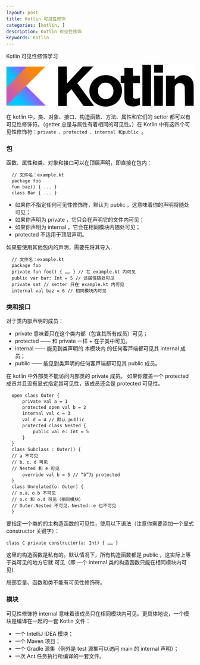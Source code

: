 ```yaml
---
layout: post
title: Kotlin 可见性修饰
categories: [kotlin, ]
description: Kotlin 可见性修饰
keywords: Kotlin
---
```


Kotlin 可见性修饰学习

![](/images/posts/kotlin/Kotlin_logo.png)

在 kotlin 中，类、对象、接⼝、构造函数、⽅法、属性和它们的 setter 都可以有 可⻅性修饰符。（getter 总是与属性有着相同的可⻅性。）在 Kotlin 中有这四个可⻅性修饰符：`private 、protected 、internal 和public `。

### 包
函数、属性和类、对象和接⼝可以在顶层声明，即直接在包内：

```
  // ⽂件名：example.kt
  package foo
  fun baz() { ... }
  class Bar { ... }
```
- 如果你不指定任何可⻅性修饰符，默认为 public ，这意味着你的声明将随处可⻅；
- 如果你声明为 private ，它只会在声明它的⽂件内可⻅；
- 如果你声明为 internal ，它会在相同模块内随处可⻅；
- protected 不适⽤于顶层声明。

如果要使用其他包内的声明，需要先将其导入.

```
  // ⽂件名：example.kt
  package foo
  private fun foo() { …… } // 在 example.kt 内可⻅
  public var bar: Int = 5 // 该属性随处可⻅
  private set // setter 只在 example.kt 内可⻅
  internal val baz = 6 // 相同模块内可⻅
```

### 类和接口
对于类内部声明的成员：
- private 意味着只在这个类内部（包含其所有成员）可⻅；
- protected —— 和 private ⼀样 + 在⼦类中可⻅。
- internal —— 能⻅到类声明的 本模块内 的任何客⼾端都可⻅其 internal 成员；
- public —— 能⻅到类声明的任何客⼾端都可⻅其 public 成员。

在 kotlin 中外部类不能访问内部类的 private 成员。
如果你覆盖⼀个 protected 成员并且没有显式指定其可⻅性，该成员还会是 protected 可⻅性。

```
  open class Outer {
      private val a = 1
      protected open val b = 2
      internal val c = 3
      val d = 4 // 默认 public
      protected class Nested {
          public val e: Int = 5
      }
  } 
  class Subclass : Outer() {
  // a 不可⻅
  // b、c、d 可⻅
  // Nested 和 e 可⻅
      override val b = 5 // “b”为 protected
  } 
  class Unrelated(o: Outer) {
  // o.a、o.b 不可⻅
  // o.c 和 o.d 可⻅（相同模块）
  // Outer.Nested 不可⻅，Nested::e 也不可⻅
  }
```
要指定⼀个类的的主构造函数的可⻅性，使⽤以下语法（注意你需要添加⼀个显式 constructor 关键字）：

```
class C private constructor(a: Int) { …… }
```

这⾥的构造函数是私有的。默认情况下，所有构造函数都是 public ，这实际上等于类可⻅的地⽅它就
可⻅（即 ⼀个 internal 类的构造函数只能在相同模块内可⻅).

局部变量、函数和类不能有可⻅性修饰符。

### 模块

可⻅性修饰符 internal 意味着该成员只在相同模块内可⻅。更具体地说，⼀个模块是编译在⼀起的⼀套 Kotlin ⽂件：
- ⼀个 IntelliJ IDEA 模块；
- ⼀个 Maven 项⽬；
- ⼀个 Gradle 源集（例外是 test 源集可以访问 main 的 internal 声明）；
- ⼀次 <kotlinc> Ant 任务执⾏所编译的⼀套⽂件。
